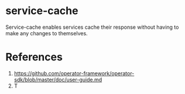 # service-cache

Service-cache enables services cache their response without having to make any changes to themselves.

# References

1. https://github.com/operator-framework/operator-sdk/blob/master/doc/user-guide.md
2. T
